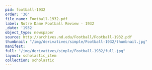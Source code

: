 ```yaml
---
pid: football-1932
order: '36'
file_name: Football-1932.pdf
label: Notre Dame Football Review - 1932
_date: '1932'
object_type: newspaper
source: http://archives.nd.edu/Football/Football-1932.pdf
thumbnail: "/img/derivatives/simple/Football-1932/thumbnail.jpg"
manifest:
full: "/img/derivatives/simple/Football-1932/full.jpg"
layout: scholastic_item
collection: scholastic
---
```

